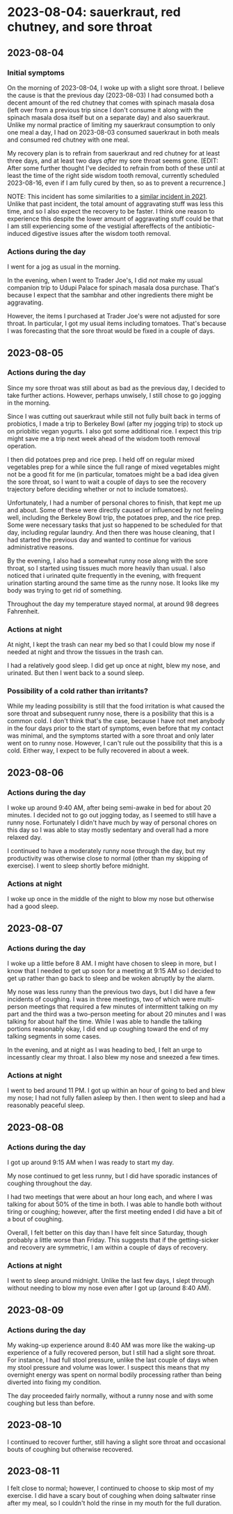 # 2023-08-04: sauerkraut, red chutney, and sore throat

## 2023-08-04

### Initial symptoms

On the morning of 2023-08-04, I woke up with a slight sore throat. I
believe the cause is that the previous day (2023-08-03) I had consumed
both a decent amount of the red chutney that comes with spinach masala
dosa (left over from a previous trip since I don't consume it along
with the spinach masala dosa itself but on a separate day) and also
sauerkraut. Unlike my normal practice of limiting my sauerkraut
consumption to only one meal a day, I had on 2023-08-03 consumed
sauerkraut in both meals and consumed red chutney with one meal.

My recovery plan is to refrain from sauerkraut and red chutney for at
least three days, and at least two days *after* my sore throat seems
gone. [EDIT: After some further thought I've decided to refrain from
both of these until at least the time of the right side wisdom tooth
removal, currently scheduled 2023-08-16, even if I am fully cured by
then, so as to prevent a recurrence.]

NOTE: This incident has some similarities to a [similar incident in
2021](2021-02-27-sauerkraut-and-sore-throat.md). Unlike that past
incident, the total amount of aggravating stuff was less this time,
and so I also expect the recovery to be faster. I think one reason to
experience this despite the lower amount of aggravating stuff could be
that I am still experiencing some of the vestigial aftereffects of the
antibiotic-induced digestive issues after the wisdom tooth removal.

### Actions during the day

I went for a jog as usual in the morning.

In the evening, when I went to Trader Joe's, I did *not* make my usual
companion trip to Udupi Palace for spinach masala dosa
purchase. That's because I expect that the sambhar and other
ingredients there might be aggravating.

However, the items I purchased at Trader Joe's were not adjusted for
sore throat. In particular, I got my usual items including
tomatoes. That's because I was forecasting that the sore throat would
be fixed in a couple of days.

## 2023-08-05

### Actions during the day

Since my sore throat was still about as bad as the previous day, I
decided to take further actions. However, perhaps unwisely, I still
chose to go jogging in the morning.

Since I was cutting out sauerkraut while still not fully built back in
terms of probiotics, I made a trip to Berkeley Bowl (after my jogging
trip) to stock up on priobitic vegan yogurts. I also got some
additional rice. I expect this trip might save me a trip next week
ahead of the wisdom tooth removal operation.

I then did potatoes prep and rice prep. I held off on regular mixed
vegetables prep for a while since the full range of mixed vegetables
might not be a good fit for me (in particular, tomatoes might be a bad
idea given the sore throat, so I want to wait a couple of days to see
the recovery trajectory before deciding whether or not to include
tomatoes).

Unfortunately, I had a number of personal chores to finish, that kept
me up and about. Some of these were directly caused or influenced by
not feeling well, including the Berkeley Bowl trip, the potatoes prep,
and the rice prep. Some were necessary tasks that just so happened to
be scheduled for that day, including regular laundry. And then there
was house cleaning, that I had started the previous day and wanted to
continue for various administrative reasons.

By the evening, I also had a somewhat runny nose along with the sore
throat, so I started using tissues much more heavily than usual. I
also noticed that i urinated quite frequently in the evening, with
frequent urination starting around the same time as the runny nose. It
looks like my body was trying to get rid of something.

Throughout the day my temperature stayed normal, at around 98 degrees
Fahrenheit.

### Actions at night

At night, I kept the trash can near my bed so that I could blow my
nose if needed at night and throw the tissues in the trash can.

I had a relatively good sleep. I did get up once at night, blew my
nose, and urinated. But then I went back to a sound sleep.

### Possibility of a cold rather than irritants?

While my leading possibility is still that the food irritation is what
caused the sore throat and subsequent runny nose, there is a
posibility that this is a common cold. I don't think that's the case,
because I have not met anybody in the four days prior to the start of
symptoms, even before that my contact was minimal, and the symptoms
started with a sore throat and only later went on to runny
nose. However, I can't rule out the possibility that this is a
cold. Either way, I expect to be fully recovered in about a week.

## 2023-08-06

### Actions during the day

I woke up around 9:40 AM, after being semi-awake in bed for about 20
minutes. I decided not to go out jogging today, as I seemed to still
have a runny nose. Fortunately I didn't have much by way of personal
chores on this day so I was able to stay mostly sedentary and overall
had a more relaxed day.

I continued to have a moderately runny nose through the day, but my
productivity was otherwise close to normal (other than my skipping of
exercise). I went to sleep shortly before midnight.

### Actions at night

I woke up once in the middle of the night to blow my nose but
otherwise had a good sleep.

## 2023-08-07

### Actions during the day

I woke up a little before 8 AM. I might have chosen to sleep in more,
but I know that I needed to get up soon for a meeting at 9:15 AM so I
decided to get up rather than go back to sleep and be woken abruptly
by the alarm.

My nose was less runny than the previous two days, but I did have a
few incidents of coughing. I was in three meetings, two of which were
multi-person meetings that required a few minutes of intermittent
talking on my part and the third was a two-person meeting for about 20
minutes and I was talking for about half the time. While I was able to
handle the talking portions reasonably okay, I did end up coughing
toward the end of my talking segments in some cases.

In the evening, and at night as I was heading to bed, I felt an urge
to incessantly clear my throat. I also blew my nose and sneezed a few
times.

### Actions at night

I went to bed around 11 PM. I got up within an hour of going to bed
and blew my nose; I had not fully fallen asleep by then. I then went
to sleep and had a reasonably peaceful sleep.

## 2023-08-08

### Actions during the day

I got up around 9:15 AM when I was ready to start my day.

My nose continued to get less runny, but I did have sporadic instances
of coughing throughout the day.

I had two meetings that were about an hour long each, and where I was
talking for about 50% of the time in both. I was able to handle both
without tiring or coughing; however, after the first meeting ended I
did have a bit of a bout of coughing.

Overall, I felt better on this day than I have felt since Saturday,
though probably a little worse than Friday. This suggests that if the
getting-sicker and recovery are symmetric, I am within a couple of
days of recovery.

### Actions at night

I went to sleep around midnight. Unlike the last few days, I slept
through without needing to blow my nose even after I got up (around
8:40 AM).

## 2023-08-09

### Actions during the day

My waking-up experience around 8:40 AM was more like the waking-up
experience of a fully recovered person, but I still had a slight sore
throat. For instance, I had full stool pressure, unlike the last
couple of days when my stool pressure and volume was lower. I suspect
this means that my overnight energy was spent on normal bodily
processing rather than being diverted into fixing my condition.

The day proceeded fairly normally, without a runny nose and with some
coughing but less than before.

## 2023-08-10

I continued to recover further, still having a slight sore throat and
occasional bouts of coughing but otherwise recovered.

## 2023-08-11

I felt close to normal; however, I continued to choose to skip most of
my exercise. I did have a scary bout of coughing when doing saltwater
rinse after my meal, so I couldn't hold the rinse in my mouth for the
full duration.

